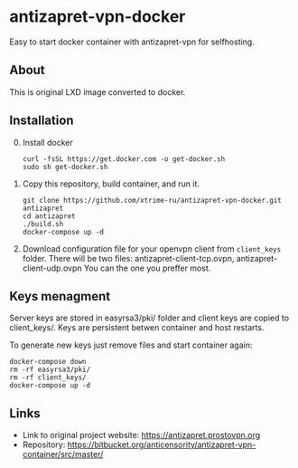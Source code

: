 # antizapret-vpn-docker
Easy to start docker container with antizapret-vpn for selfhosting.

## About
This is original LXD image converted to docker. 

## Installation
0. Install docker
    ```shell
    curl -fsSL https://get.docker.com -o get-docker.sh
    sudo sh get-docker.sh
    ```

1. Copy this repository, build container, and run it.
    ```shell
    git clone https://github.com/xtrime-ru/antizapret-vpn-docker.git antizapret
    cd antizapret
    ./build.sh
    docker-compose up -d
    ```
2. Download configuration file for your openvpn client from `client_keys` folder.
    There will be two files: antizapret-client-tcp.ovpn, antizapret-client-udp.ovpn
    You can the one you preffer most.

## Keys menagment
Server keys are stored in easyrsa3/pki/ folder and client keys are copied to client_keys/. 
Keys are persistent betwen container and host restarts.

To generate new keys just remove files and start container again:
```shell
docker-compose down
rm -rf easyrsa3/pki/
rm -rf client_keys/
docker-compose up -d
```

## Links
- Link to original project website: https://antizapret.prostovpn.org
- Repository: https://bitbucket.org/anticensority/antizapret-vpn-container/src/master/
